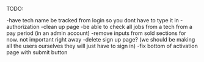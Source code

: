 TODO:

-have tech name be tracked from login so you dont have to type it in
-authorization
-clean up page
-be able to check all jobs from a tech from a pay period (in an admin account)
-remove inputs from sold sections for now. not important right away
-delete sign up page? (we should be making all the users ourselves they will just have to sign in)
-fix bottom of activation page with submit button